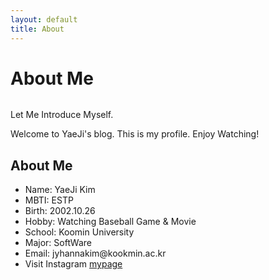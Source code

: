 ```yaml
---
layout: default
title: About
---
```


<div class="post">
	<h1 class="pageTitle">About Me</h1>
	<img src="{{ '/assets/img/profile.jpg' }}" alt="">
	<p class="intro">Let Me Introduce Myself.</p>
	<p>Welcome to YaeJi's blog. This is my profile. Enjoy Watching! </p>
	<h2>About Me</h2>
	<ul>
		<li>Name: YaeJi Kim</li>
  		<li>MBTI: ESTP</li>
  		<li>Birth: 2002.10.26</li>
  		<li>Hobby: Watching Baseball Game & Movie</li>
  		<li>School: Koomin University</li>
      <li>Major: SoftWare</li>
  		<li>Email: jyhannakim@kookmin.ac.kr</li>
      <li>Visit Instagram <a href="http://www.instagram.com/me__jimeng__">mypage</a></li>
  	</ul>
</div>
